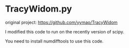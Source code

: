# TracyWidom.py

original project: https://github.com/yymao/TracyWidom

I modified this code to run on the recently version of scipy.

You need to install numdifftools to use this code.
